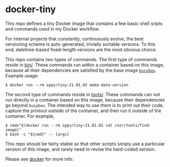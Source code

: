 # docker-tiny

This repo defines a tiny Docker image that contains a few basic shell sripts and commands used in my Docker workflow.

For internal projects that constantly, continuously evolve, the best versioning scheme is auto-generated, trivially sortable versions. To this end, datetime-based fixed-length versions are the most obvious choice.

This repo contains two types of commands. The first type of commands reside in [bin/](./bin). These commands run within a container based on this image, because all their dependencies are satisfied by the base image [`busybox`](https://hub.docker.com/_/busybox). Example usage:

```
$ docker run --rm zppz/tiny:21.01.02 make-date-version
```

The second type of commands reside in [tools/](./tools). These commands can not run directly in a container based on this image, because their dependencies go beyond `busybox`. The intended way to use them is to print out their code, capture the printout outside of the container, and then run it outside of the container. For example,

```
$ cmd="$(docker run --rm zppz/tiny:21.01.02 cat /usr/tools/find-image)"
$ bash -c "${cmd}" -- [args]
```

This repo should be fairly stable so that other scripts simply use a particular version of this image, and rarely need to revise the hard-coded version.

Please see [docker](https://github.com/zpz/docker) for more info.
